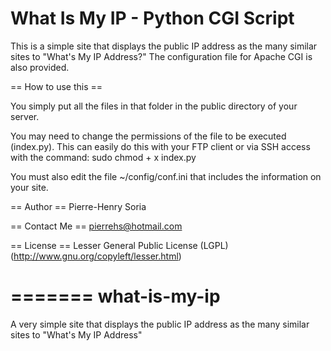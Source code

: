 What Is My IP - Python CGI Script
================

This is a simple site that displays the public IP address as the many similar sites to "What's My IP Address?"
The configuration file for Apache CGI is also provided.


== How to use this ==

You simply put all the files in that folder in the public directory of your server.

You may need to change the permissions of the file to be executed (index.py).
This can easily do this with your FTP client or via SSH access with the command: sudo chmod + x index.py

You must also edit the file ~/config/conf.ini that includes the information on your site.


== Author == 
Pierre-Henry Soria


== Contact Me == 
pierrehs@hotmail.com


== License ==
Lesser General Public License (LGPL) (http://www.gnu.org/copyleft/lesser.html)



=======
what-is-my-ip
=============

A very simple site that displays the public IP address as the many similar sites to "What's My IP Address"